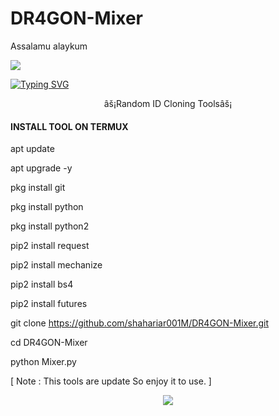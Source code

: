 # DR4GON-Mixer
Assalamu alaykum

<img src ="https://e.top4top.io/p_2643epl9g0.gif">

[![Typing SVG](https://readme-typing-svg.demolab.com?font=Fira+Code&pause=1000&color=611FF7&width=435&lines=Assalamu+Alaykum%F0%9F%8C%BA;DR4G0N+Mixer+Random+Cloning+Tool+ðŸ’€%F0%9F%92%9A;Follow+My+GitHub+and+Facebook+Profile%F0%9F%A5%B0;Thank+You+Everyone%E2%9D%A4%EF%B8%8F)](https://git.io/typing-svg)

<p align="center">
      âš¡Random ID Cloning Toolsâš¡

</p>
  
#### INSTALL TOOL ON TERMUX

apt update

apt upgrade -y

pkg install git

pkg install python

pkg install python2

pip2 install request

pip2 install mechanize

pip2 install bs4

pip2 install futures

git clone https://github.com/shahariar001M/DR4GON-Mixer.git

cd DR4GON-Mixer

python Mixer.py

[ Note : This tools are update So enjoy it to use. ]

<p align="center"><img src="https://b.top4top.io/p_2648658ag0.jpg">
